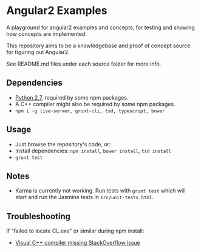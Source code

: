 # Angular2 Examples
A playground for angular2 examples and concepts, for testing and showing how concepts are implemented.

This repository aims to be a knowledgebase and proof of concept source for figuring out Angular2.

See README.md files under each source folder for more info.

## Dependencies
- [Python 2.7](https://www.python.org/downloads/), required by some npm packages.
- A C++ compiler might also be required by some npm packages.
- `npm i -g live-server, grunt-cli, tsd, typescript, bower`

## Usage
- Just browse the repository's code, or:
- Install dependencies: `npm install`, `bower install`, `tsd install`
- `grunt test`

## Notes
- Karma is currently not working. Run tests with `grunt test` which will start and run the Jasmine tests in `src/unit-tests.html`.

## Troubleshooting
If "failed to locate CL.exe" or similar during npm install:
- [Visual C++ compiler missing StackOverflow issue](http://stackoverflow.com/questions/33239445/could-not-install-prerender-using-npm-failed-to-locate-cl-exe)
